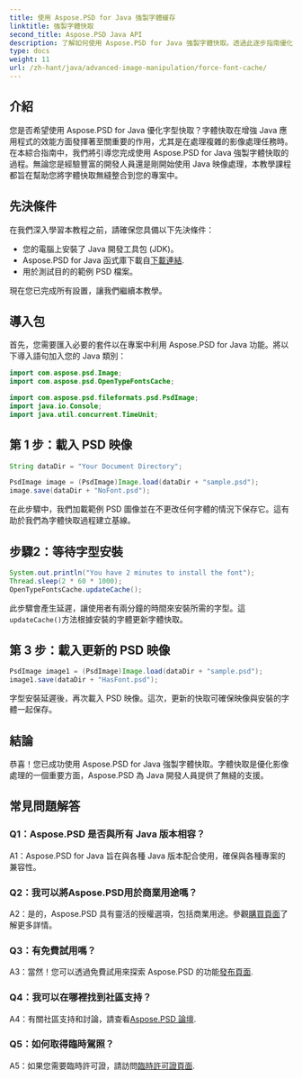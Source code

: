```yaml
---
title: 使用 Aspose.PSD for Java 強製字體緩存
linktitle: 強製字體快取
second_title: Aspose.PSD Java API
description: 了解如何使用 Aspose.PSD for Java 強製字體快取。透過此逐步指南優化影像處理並增強效能。
type: docs
weight: 11
url: /zh-hant/java/advanced-image-manipulation/force-font-cache/
---
```

## 介紹

您是否希望使用 Aspose.PSD for Java 優化字型快取？字體快取在增強 Java 應用程式的效能方面發揮著至關重要的作用，尤其是在處理複雜的影像處理任務時。在本綜合指南中，我們將引導您完成使用 Aspose.PSD for Java 強製字體快取的過程。無論您是經驗豐富的開發人員還是剛開始使用 Java 映像處理，本教學課程都旨在幫助您將字體快取無縫整合到您的專案中。

## 先決條件

在我們深入學習本教程之前，請確保您具備以下先決條件：

- 您的電腦上安裝了 Java 開發工具包 (JDK)。
-  Aspose.PSD for Java 函式庫下載自[下載連結](https://releases.aspose.com/psd/java/).
- 用於測試目的的範例 PSD 檔案。

現在您已完成所有設置，讓我們繼續本教學。

## 導入包

首先，您需要匯入必要的套件以在專案中利用 Aspose.PSD for Java 功能。將以下導入語句加入您的 Java 類別：

```java
import com.aspose.psd.Image;
import com.aspose.psd.OpenTypeFontsCache;

import com.aspose.psd.fileformats.psd.PsdImage;
import java.io.Console;
import java.util.concurrent.TimeUnit;
```

## 第 1 步：載入 PSD 映像

```java
String dataDir = "Your Document Directory";

PsdImage image = (PsdImage)Image.load(dataDir + "sample.psd");
image.save(dataDir + "NoFont.psd");
```

在此步驟中，我們加載範例 PSD 圖像並在不更改任何字體的情況下保存它。這有助於我們為字體快取過程建立基線。

## 步驟2：等待字型安裝

```java
System.out.println("You have 2 minutes to install the font");
Thread.sleep(2 * 60 * 1000);
OpenTypeFontsCache.updateCache();
```

此步驟會產生延遲，讓使用者有兩分鐘的時間來安裝所需的字型。這`updateCache()`方法根據安裝的字體更新字體快取。

## 第 3 步：載入更新的 PSD 映像

```java
PsdImage image1 = (PsdImage)Image.load(dataDir + "sample.psd");
image1.save(dataDir + "HasFont.psd");
```

字型安裝延遲後，再次載入 PSD 映像。這次，更新的快取可確保映像與安裝的字體一起保存。

## 結論

恭喜！您已成功使用 Aspose.PSD for Java 強製字體快取。字體快取是優化影像處理的一個重要方面，Aspose.PSD 為 Java 開發人員提供了無縫的支援。

## 常見問題解答

### Q1：Aspose.PSD 是否與所有 Java 版本相容？

A1：Aspose.PSD for Java 旨在與各種 Java 版本配合使用，確保與各種專案的兼容性。

### Q2：我可以將Aspose.PSD用於商業用途嗎？

 A2：是的，Aspose.PSD 具有靈活的授權選項，包括商業用途。參觀[購買頁面](https://purchase.aspose.com/buy)了解更多詳情。

### Q3：有免費試用嗎？

 A3：當然！您可以透過免費試用來探索 Aspose.PSD 的功能[發布頁面](https://releases.aspose.com/).

### Q4：我可以在哪裡找到社區支持？

 A4：有關社區支持和討論，請查看[Aspose.PSD 論壇](https://forum.aspose.com/c/psd/34).

### Q5：如何取得臨時駕照？

 A5：如果您需要臨時許可證，請訪問[臨時許可證頁面](https://purchase.aspose.com/temporary-license/).